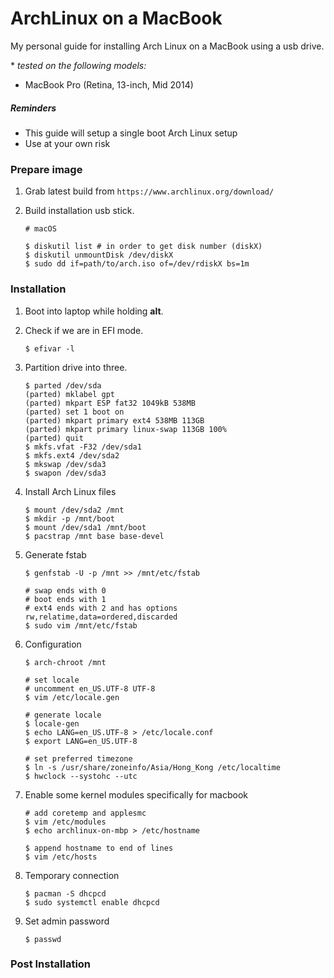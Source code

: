 # ArchLinux on a MacBook
My personal guide for installing Arch Linux on a MacBook using a usb drive.

\* *tested on the following models:*
- MacBook Pro (Retina, 13-inch, Mid 2014)

##### Reminders
- This guide will setup a single boot Arch Linux setup
- Use at your own risk

### Prepare image

1. Grab latest build from `https://www.archlinux.org/download/`
2. Build installation usb stick.

    ```
    # macOS

    $ diskutil list # in order to get disk number (diskX)
    $ diskutil unmountDisk /dev/diskX
    $ sudo dd if=path/to/arch.iso of=/dev/rdiskX bs=1m
    ```

### Installation

1. Boot into laptop while holding **alt**.
2. Check if we are in EFI mode.

    ```
    $ efivar -l
    ```

3. Partition drive into three.

    ```
    $ parted /dev/sda
    (parted) mklabel gpt
    (parted) mkpart ESP fat32 1049kB 538MB
    (parted) set 1 boot on
    (parted) mkpart primary ext4 538MB 113GB
    (parted) mkpart primary linux-swap 113GB 100%
    (parted) quit
    $ mkfs.vfat -F32 /dev/sda1
    $ mkfs.ext4 /dev/sda2
    $ mkswap /dev/sda3
    $ swapon /dev/sda3
    ```

4. Install Arch Linux files

    ```
    $ mount /dev/sda2 /mnt
    $ mkdir -p /mnt/boot
    $ mount /dev/sda1 /mnt/boot
    $ pacstrap /mnt base base-devel
    ```

5. Generate fstab

    ```
    $ genfstab -U -p /mnt >> /mnt/etc/fstab

    # swap ends with 0
    # boot ends with 1
    # ext4 ends with 2 and has options rw,relatime,data=ordered,discarded
    $ sudo vim /mnt/etc/fstab
    ```

6. Configuration

    ```
    $ arch-chroot /mnt

    # set locale
    # uncomment en_US.UTF-8 UTF-8
    $ vim /etc/locale.gen

    # generate locale
    $ locale-gen
    $ echo LANG=en_US.UTF-8 > /etc/locale.conf
    $ export LANG=en_US.UTF-8

    # set preferred timezone
    $ ln -s /usr/share/zoneinfo/Asia/Hong_Kong /etc/localtime
    $ hwclock --systohc --utc
    ```

7. Enable some kernel modules specifically for macbook

    ```
    # add coretemp and applesmc
    $ vim /etc/modules
    $ echo archlinux-on-mbp > /etc/hostname

    $ append hostname to end of lines
    $ vim /etc/hosts
    ```

8. Temporary connection

    ```
    $ pacman -S dhcpcd
    $ sudo systemctl enable dhcpcd
    ```

8. Set admin password

    ```
    $ passwd
    ```


### Post Installation
